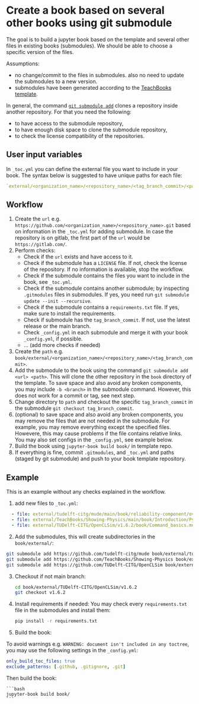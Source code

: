 # Create a book based on several other books using git submodule

The goal is to build a jupyter book based on the template and several
other files in existing books (submodules). We should be able to choose a
specific version of the files.

Assumptions:

- no change/commit to the files in submodules. also no need to update the
  submodules to a new version.
- submodules have been generated according to the [TeachBooks
  template](https://github.com/TeachBooks/template).

In general, the command [`git submodule
add`](https://git-scm.com/docs/gitsubmodules) clones a repository inside another
repository. For that you need the following:

- to have access to the submodule repository,
- to have enough disk space to clone the submodule repository,
- to check the license compatibility of the repositories.

## User input variables

In `_toc.yml` you can define the external file you want to include in your book.
The syntax below is suggested to have unique paths for each file:

```yaml
`external/<organization_name>/<repository_name>/<tag_branch_commit>/<path_to_file>`.
```

## Workflow

1. Create the `url` e.g.
   `https://github.com/<organization_name>/<repository_name>.git` based on
   information in the `_toc.yml` for adding submodule. In case the repository is
   on gitlab, the first part of the `url` would be `https://gitlab.com/`.
2. Perform checks:
    - Check if the `url` exists and have access to it.
    - Check if the submodule has a `LICENSE` file. If not, check the license of
      the repository. If no information is available, stop the workflow.
    - Check if the submodule contains the files you want to include in the book,
      see `_toc.yml`.
    - Check if the submodule contains another submodule; by inspecting
      `.gitmodules` files in submodules. If yes, you need run `git submodule
      update --init --recursive`.
    - Check if the submodule contains a `requirements.txt` file. If yes, make
      sure to install the requirements.
    - Check if submodule has the `tag_branch_commit`. If not, use the latest
      release or the main branch.
    - Check `_config.yml` in each submodule and merge it with your book
      `_config.yml`, if possible.
    - ... (add more checks if needed)
3. Create the `path` e.g. `book/external/<organization_name>/<repository_name>/<tag_branch_commit>`.
4. Add the submodule to the book using the command `git submodule add <url>
   <path>`. This will clone the other repository in the `book` directory of the
    template. To save space and also avoid any broken components, you may
    include `-b <branch>` in the submodule command. However, this does not work
    for a commit or tag, see next step.
5. Change directory to `path` and checkout the specific `tag_branch_commit` in
   the submodule `git checkout tag_branch_commit`.
6. (optional) to save space and also avoid any broken components, you may remove
   the files that are not needed in the submodule. For example, you may remove
   everything except the specified files. Howevere, this may cause problems if
   the file contains relative links. You may also set configs in the
  `_config.yml`, see example below.
7. Build the book using `jupyter-book build book/` in template repo.
8. If everything is fine, commit `.gitmodules`, and `_toc.yml` and paths (staged
   by git submodule) and push to your book template repository.

## Example

This is an example without any checks explained in the workflow.

1. add new files to `_toc.yml`:

  ```yaml
    - file: external/tudelft-citg/mude/main/book/reliability-component/overview.md
    - file: external/TeachBooks/Showing-Physics/main/book/Introduction/Python summary
    - file: external/TUDelft-CITG/OpenCLSim/v1.6.2/book/Command_basics.md
  ```

2. Add the submodules, this will create subdirectories in the `book/external/`:

  ```bash
  git submodule add https://github.com/tudelft-citg/mude book/external/tudelft-citg/mude/main
  git submodule add https://github.com/TeachBooks/Showing-Physics book/external/TeachBooks/Showing-Physics/main
  git submodule add https://github.com/TUDelft-CITG/OpenCLSim book/external/TUDelft-CITG/OpenCLSim/v1.6.2
  ```

3. Checkout if not main branch:

    ```bash
    cd book/external/TUDelft-CITG/OpenCLSim/v1.6.2
    git checkout v1.6.2
    ```

4. Install requirements if needed:
    You may check every `requirements.txt` file in the submodules and install them:

    ```bash
    pip install -r requirements.txt
    ```

5. Build the book:

To avoid warnings e.g. `WARNING: document isn't included in any toctree`, you
may use the following settings in the `_config.yml`:

  ```yaml
  only_build_toc_files: true
  exclude_patterns: [.github, .gitignore, .git]
  ```

Then build the book:

    ```bash
    jupyter-book build book/
    ```
